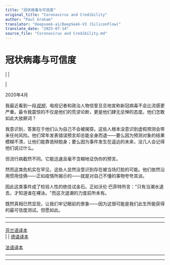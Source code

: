 ```yaml
---
title: "冠状病毒与可信度"
original_title: "Coronavirus and Credibility"
author: "Paul Graham"
translator: "deepseek-ai/DeepSeek-V3 (SiliconFlow)"
translate_date: "2025-07-14"
source_file: "Coronavirus and Credibility.md"
---
```


# 冠状病毒与可信度

| | [](index.html)  
  
|   
  
2020年4月  
  
我最近看到一段[_视频_](https://www.youtube.com/watch?v=NAh4uS4f78o)，电视记者和政治人物信誓旦旦地宣称新冠病毒不会比流感更严重。最令我震惊的不仅是他们的荒谬论断，更是他们肆无忌惮的态度。他们怎敢如此大放厥词？  
  
我意识到，答案在于他们认为自己不会被揭穿。这些人根本没意识到虚假预测会带来任何风险。他们常年发表错误预言却总能全身而退——要么因为预测对象的结果模糊不清，让他们能靠诡辩脱身；要么因为事件发生在遥远的未来，没几人会记得他们说过什么。  
  
但流行病截然不同。它能迅速且毫不含糊地证伪你的预言。  
  
然而这类危机实在罕见，这些人显然没意识到存在被当场打脸的可能。他们依然沿用惯用伎俩——正如疫情所揭示的——就是对自己不懂的事物夸夸其谈。  
  
因此这类事件成了检验人性的绝佳试金石。正如沃伦·巴菲特所言："只有当潮水退去，才知道谁在裸泳。"而这次退潮的力度前所未有。  
  
既然真相已然显现，让我们牢记眼前的景象——因为这很可能是我们此生所能获得的最可信度测试。但愿如此。  
  
  
  
  
---  
  
  
---  
[芬兰语译本](https://medium.com/brandin-kirjasto/koronavirus-ja-uskottavuus-6054bd52c335)  
| | [德语译本](https://www.noahleidinger.com/unlisted/graham-coronavirus)  
  
[法语译本](https://corrigan2.blogspot.com/p/coronavirus-et-credibilite-paul-graham.html)  
  
  
  
  

* * *  
  
---